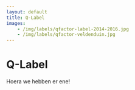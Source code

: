 ```yaml
---
layout: default
title: Q-Label
images: 
    - /img/labels/qfactor-label-2014-2016.jpg
    - /img/labels/qfactor-veldenduin.jpg
---
```


# Q-Label

Hoera we hebben er ene!
